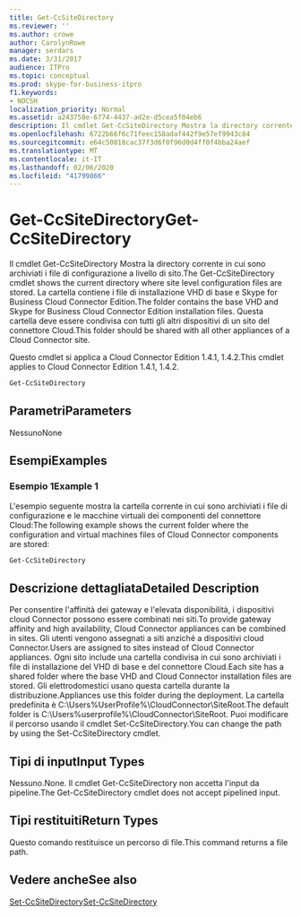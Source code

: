 ```yaml
---
title: Get-CcSiteDirectory
ms.reviewer: ''
ms.author: crowe
author: CarolynRowe
manager: serdars
ms.date: 3/31/2017
audience: ITPro
ms.topic: conceptual
ms.prod: skype-for-business-itpro
f1.keywords:
- NOCSH
localization_priority: Normal
ms.assetid: a243758e-6774-4437-ad2e-d5cea5f04eb6
description: Il cmdlet Get-CcSiteDirectory Mostra la directory corrente in cui sono archiviati i file di configurazione a livello di sito. La cartella contiene i file di installazione VHD di base e Skype for Business Cloud Connector Edition. Questa cartella deve essere condivisa con tutti gli altri dispositivi di un sito del connettore Cloud.
ms.openlocfilehash: 6722b66f6c71feec158adaf442f9e57ef9943c84
ms.sourcegitcommit: e64c50818cac37f3d6f0f96d0d4ff0f4bba24aef
ms.translationtype: MT
ms.contentlocale: it-IT
ms.lasthandoff: 02/06/2020
ms.locfileid: "41799866"
---
```

# <a name="get-ccsitedirectory"></a><span data-ttu-id="5279d-105">Get-CcSiteDirectory</span><span class="sxs-lookup"><span data-stu-id="5279d-105">Get-CcSiteDirectory</span></span>
 
<span data-ttu-id="5279d-106">Il cmdlet Get-CcSiteDirectory Mostra la directory corrente in cui sono archiviati i file di configurazione a livello di sito.</span><span class="sxs-lookup"><span data-stu-id="5279d-106">The Get-CcSiteDirectory cmdlet shows the current directory where site level configuration files are stored.</span></span> <span data-ttu-id="5279d-107">La cartella contiene i file di installazione VHD di base e Skype for Business Cloud Connector Edition.</span><span class="sxs-lookup"><span data-stu-id="5279d-107">The folder contains the base VHD and Skype for Business Cloud Connector Edition installation files.</span></span> <span data-ttu-id="5279d-108">Questa cartella deve essere condivisa con tutti gli altri dispositivi di un sito del connettore Cloud.</span><span class="sxs-lookup"><span data-stu-id="5279d-108">This folder should be shared with all other appliances of a Cloud Connector site.</span></span>
  
<span data-ttu-id="5279d-109">Questo cmdlet si applica a Cloud Connector Edition 1.4.1, 1.4.2.</span><span class="sxs-lookup"><span data-stu-id="5279d-109">This cmdlet applies to Cloud Connector Edition 1.4.1, 1.4.2.</span></span>
  
```powershell
Get-CcSiteDirectory
```

## <a name="parameters"></a><span data-ttu-id="5279d-110">Parametri</span><span class="sxs-lookup"><span data-stu-id="5279d-110">Parameters</span></span>

<span data-ttu-id="5279d-111">Nessuno</span><span class="sxs-lookup"><span data-stu-id="5279d-111">None</span></span>
  
## <a name="examples"></a><span data-ttu-id="5279d-112">Esempi</span><span class="sxs-lookup"><span data-stu-id="5279d-112">Examples</span></span>
<span data-ttu-id="5279d-113"><a name="Examples"> </a></span><span class="sxs-lookup"><span data-stu-id="5279d-113"><a name="Examples"> </a></span></span>

### <a name="example-1"></a><span data-ttu-id="5279d-114">Esempio 1</span><span class="sxs-lookup"><span data-stu-id="5279d-114">Example 1</span></span>

<span data-ttu-id="5279d-115">L'esempio seguente mostra la cartella corrente in cui sono archiviati i file di configurazione e le macchine virtuali dei componenti del connettore Cloud:</span><span class="sxs-lookup"><span data-stu-id="5279d-115">The following example shows the current folder where the configuration and virtual machines files of Cloud Connector components are stored:</span></span>
  
```powershell
Get-CcSiteDirectory
```

## <a name="detailed-description"></a><span data-ttu-id="5279d-116">Descrizione dettagliata</span><span class="sxs-lookup"><span data-stu-id="5279d-116">Detailed Description</span></span>
<span data-ttu-id="5279d-117"><a name="DetailedDescription"> </a></span><span class="sxs-lookup"><span data-stu-id="5279d-117"><a name="DetailedDescription"> </a></span></span>

<span data-ttu-id="5279d-118">Per consentire l'affinità dei gateway e l'elevata disponibilità, i dispositivi cloud Connector possono essere combinati nei siti.</span><span class="sxs-lookup"><span data-stu-id="5279d-118">To provide gateway affinity and high availability, Cloud Connector appliances can be combined in sites.</span></span> <span data-ttu-id="5279d-119">Gli utenti vengono assegnati a siti anziché a dispositivi cloud Connector.</span><span class="sxs-lookup"><span data-stu-id="5279d-119">Users are assigned to sites instead of Cloud Connector appliances.</span></span> <span data-ttu-id="5279d-120">Ogni sito include una cartella condivisa in cui sono archiviati i file di installazione del VHD di base e del connettore Cloud.</span><span class="sxs-lookup"><span data-stu-id="5279d-120">Each site has a shared folder where the base VHD and Cloud Connector installation files are stored.</span></span> <span data-ttu-id="5279d-121">Gli elettrodomestici usano questa cartella durante la distribuzione.</span><span class="sxs-lookup"><span data-stu-id="5279d-121">Appliances use this folder during the deployment.</span></span> <span data-ttu-id="5279d-122">La cartella predefinita è C:\Users\%UserProfile%\CloudConnector\SiteRoot.</span><span class="sxs-lookup"><span data-stu-id="5279d-122">The default folder is C:\Users\%userprofile%\CloudConnector\SiteRoot.</span></span> <span data-ttu-id="5279d-123">Puoi modificare il percorso usando il cmdlet Set-CcSiteDirectory.</span><span class="sxs-lookup"><span data-stu-id="5279d-123">You can change the path by using the Set-CcSiteDirectory cmdlet.</span></span>
  
## <a name="input-types"></a><span data-ttu-id="5279d-124">Tipi di input</span><span class="sxs-lookup"><span data-stu-id="5279d-124">Input Types</span></span>
<span data-ttu-id="5279d-125"><a name="InputTypes"> </a></span><span class="sxs-lookup"><span data-stu-id="5279d-125"><a name="InputTypes"> </a></span></span>

<span data-ttu-id="5279d-126">Nessuno.</span><span class="sxs-lookup"><span data-stu-id="5279d-126">None.</span></span> <span data-ttu-id="5279d-127">Il cmdlet Get-CcSiteDirectory non accetta l'input da pipeline.</span><span class="sxs-lookup"><span data-stu-id="5279d-127">The Get-CcSiteDirectory cmdlet does not accept pipelined input.</span></span>
  
## <a name="return-types"></a><span data-ttu-id="5279d-128">Tipi restituiti</span><span class="sxs-lookup"><span data-stu-id="5279d-128">Return Types</span></span>
<span data-ttu-id="5279d-129"><a name="ReturnTypes"> </a></span><span class="sxs-lookup"><span data-stu-id="5279d-129"><a name="ReturnTypes"> </a></span></span>

<span data-ttu-id="5279d-130">Questo comando restituisce un percorso di file.</span><span class="sxs-lookup"><span data-stu-id="5279d-130">This command returns a file path.</span></span>
  
## <a name="see-also"></a><span data-ttu-id="5279d-131">Vedere anche</span><span class="sxs-lookup"><span data-stu-id="5279d-131">See also</span></span>
<span data-ttu-id="5279d-132"><a name="ReturnTypes"> </a></span><span class="sxs-lookup"><span data-stu-id="5279d-132"><a name="ReturnTypes"> </a></span></span>

[<span data-ttu-id="5279d-133">Set-CcSiteDirectory</span><span class="sxs-lookup"><span data-stu-id="5279d-133">Set-CcSiteDirectory</span></span>](set-ccsitedirectory.md)
  

